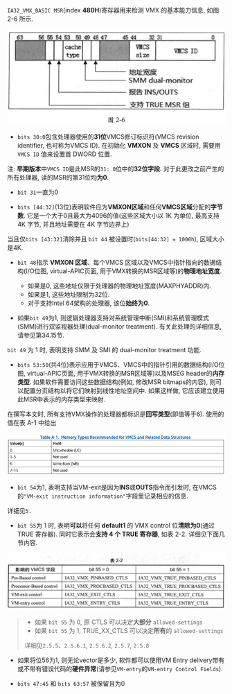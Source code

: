 
`IA32_VMX_BASIC MSR`(index **480H**)寄存器用来检测 VMX 的基本能力信息, 如图 2-6 所示.

![2020-02-24-22-27-54.png](./images/2020-02-24-22-27-54.png)

* `bits 30:0`包含处理器使用的**31位**VMCS修订标识符(VMCS revision identifier, 也可称为VMCS ID).  在初始化 **VMXON** 及 **VMCS** 区域时, 需要用 `VMCS ID` 值来设置首 DWORD 位置.

注: **早期版本**中`VMCS ID`是此MSR的`31: 0`位中的**32位字段**.  对于此更改之前产生的所有处理器, 读的MSR的第31位均**为0**.

* `bit 31`一直为0

* `bits [44:32]`(13位)表明软件应为**VMXON区域**和任何**VMCS区域**分配的**字节数**.  它是一个大于0且最大为4096的值(这些区域大小以 1K 为单位, 最高支持 4K 字节, 并且地址需要在 4K 字节边界上)

当且仅`bits [43:32]`清除并且 `bit 44` 被设置时(`bits[44:32] = 1000h`), 区域大小是4K.

* `bit 48`指示 **VMXON 区域**、每个VMCS 区域以及VMCS中指针指向的数据结构(I/O位图, virtual-APIC页面, 用于VMX转换的MSR区域等)的**物理地址宽度**.

  * 如果是0, 这些地址仅限于处理器的物理地址宽度(MAXPHYADDR)内.
  * 如果是1, 这些地址限制为32位.
  * 对于支持Intel 64架构的处理器, 该位**始终为0**.

* 如果`bit 49`为1, 则逻辑处理器支持对系统管理中断(SMI)和系统管理模式(SMM)进行双监视器处理(dual-monitor treatment).  有关此处理的详细信息, 请参见第34.15节.

`bit 49` 为 1 时, 表明支持 SMM 及 SMI 的 dual-monitor treatment 功能.

* `bits 53:50`(共4位)表示应用于VMCS、VMCS中的指针引用的数据结构(I/O位图, virtual-APIC页面, 用于VMX转换的MSR区域等)以及MSEG header的**内存类型**.  如果软件需要访问这些数据结构(例如, 修改MSR bitmaps的内容), 则可以配置分页结构以将它们映射到线性地址空间中. 如果这样做, 它应该建立使用此MSR中表示的内存类型来映射.

在撰写本文时, 所有支持VMX操作的处理器都标识是**回写类型**(即值等于6).  使用的值在表 A-1 中给出

![2020-11-29-16-12-51.png](./images/2020-11-29-16-12-51.png)

* `bit 54`为1, 表明支持当VM-exit是因为**INS**或**OUTS**指令而引发时, 在VMCS的`"VM-exit instruction information"`字段里记录相应的信息.

详细见`5.`

* `bit 55`为 1 时, 表明**可以**将任何 **default1** 的 VMX control 位**清除为0**(通过 TRUE 寄存器). 同时它表示会**支持 4 个 TRUE 寄存器**, 如表 2-2. 详细见下面几节内容.

![2020-02-24-22-35-02.png](./images/2020-02-24-22-35-02.png)

> * 如果 `bit 55` 为 0, 原 CTLS 可以决定**大部分** `allowed-settings`
> * 如果 `bit 55` 为 1, TRUE_XX_CTLS 可以决定**所有**的 `allowed-settings`
>
> 详细见`2.5.5`、`2.5.6.1`, `2.5.6.2`, `2.5.7`, `2.5.8`

* 如果将位56为1, 则无论vector是多少, 软件都可以使用VM Entry delivery带有或不带有错误代码的**硬件异常**(请参见`VM-entry`的`VM-entry Control Fields`).

* `bits 47:45` 和 `bits 63:57` 被保留且为0
